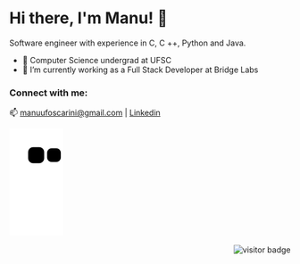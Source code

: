 
# Hi there, I'm Manu! 👋

Software engineer with experience in C, C ++, Python and Java. 

- 🔭 Computer Science undergrad at UFSC
- 👯 I’m currently working as a Full Stack Developer at Bridge Labs

### Connect with me:

:mailbox: manuufoscarini@gmail.com |
[Linkedin](https://www.linkedin.com/in/emanuelle-foscarini-a4a9b120a/)

![Snake animation](https://github.com/rafaballerini/rafaballerini/blob/output/github-contribution-grid-snake.svg)
        
<div align='right'>
  <img src="https://visitor-badge.glitch.me/badge?page_id=manufoscarini.manufoscarini" alt="visitor badge"/>
</div>

